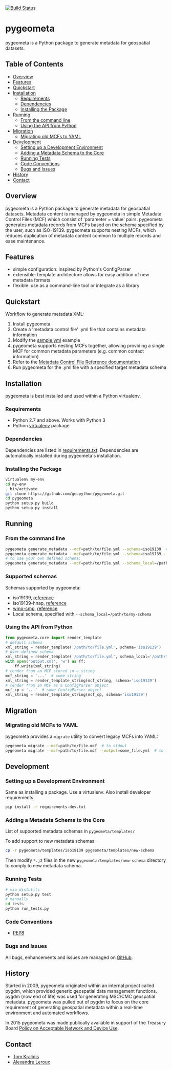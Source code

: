 [![Build Status](https://travis-ci.org/geopython/pygeometa.png)](https://travis-ci.org/geopython/pygeometa)

# pygeometa

pygeometa is a Python package to generate metadata for geospatial datasets.

## Table of Contents
* [Overview](#overview)
* [Features](#features)
* [Quickstart](#quickstart)
* [Installation](#installation)
  * [Requirements](#requirements)
  * [Dependencies](#dependencies)
  * [Installing the Package](#installing-the-package)
* [Running](#running)
  * [From the command line](#from-the-command-line)
  * [Using the API from Python](#using-the-api-from-python)
* [Migration](#migration)
  * [Migrating old MCFs to YAML](#migrating-old-mcfs-to-yaml)
* [Development](#development)
  * [Setting up a Development Environment](#setting-up-a-development-environment)
  * [Adding a Metadata Schema to the Core](#adding-a-metadata-schema-to-the-core)
  * [Running Tests](#running-tests)
  * [Code Conventions](#code-conventions)
  * [Bugs and Issues](#bugs-and-issues)
* [History](#history)
* [Contact](#contact)


## Overview

pygeometa is a Python package to generate metadata for geospatial datasets. Metadata content is managed by pygeometa in simple Metadata Control Files (MCF) which consist of 'parameter = value' pairs. pygeometa generates metadata records from MCFs based on the schema specified by the user, such as ISO-19139. pygeometa supports nesting MCFs, which reduces duplication of metadata content common to multiple records and ease maintenance.

## Features

* simple configuration: inspired by Python's ConfigParser
* extensible: template architecture allows for easy addition of new metadata formats
* flexible: use as a command-line tool or integrate as a library

## Quickstart

Workflow to generate metadata XML:

1. Install pygeometa
2. Create a 'metadata control file' .yml file that contains metadata information 
  1. Modify the [sample.yml](https://github.com/geopython/pygeometa/blob/master/sample.yml) example
  2. pygeometa supports nesting MCFs together, allowing providing a single MCF for common metadata parameters (e.g. common contact information)
  3. Refer to the [Metadata Control File Reference documentation](https://github.com/geopython/pygeometa/blob/master/doc/MCF_Reference.md) 
3. Run pygeometa for the .yml file with a specified target metadata schema



## Installation

pygeometa is best installed and used within a Python virtualenv.

### Requirements

* Python 2.7 and above.  Works with Python 3
* Python [virtualenv](https://virtualenv.pypa.io/) package

### Dependencies

Dependencies are listed in [requirements.txt](requirements.txt). Dependencies are automatically installed during pygeometa's installation.

### Installing the Package

```bash
virtualenv my-env
cd my-env
. bin/activate
git clone https://github.com/geopython/pygeometa.git
cd pygeometa
python setup.py build
python setup.py install
```

## Running

### From the command line

```bash
pygeometa generate_metadata --mcf=path/to/file.yml --schema=iso19139  # to stdout
pygeometa generate_metadata --mcf=path/to/file.yml --schema=iso19139 --output=some_file.xml  # to file
# to use your own defined schema:
pygeometa generate_metadata --mcf=path/to/file.yml --schema_local=/path/to/my-schema --output=some_file.xml  # to file
```

### Supported schemas
Schemas supported by pygeometa:
* iso19139, [reference](http://www.iso.org/iso/catalogue_detail.htm?csnumber=32557)
* iso19139-hnap, [reference](http://www.gcpedia.gc.ca/wiki/Federal_Geospatial_Platform/Policies_and_Standards/Catalogue/Release/Appendix_B_Guidelines_and_Best_Practices/Guide_to_Harmonized_ISO_19115:2003_NAP)
* [wmo-cmp](docs/wmo-cmp.md), [reference](http://wis.wmo.int/2013/metadata/version_1-3-0/WMO_Core_Metadata_Profile_v1.3_Part_1.pdf) 
* Local schema, specified with ```--schema_local=/path/to/my-schema```

### Using the API from Python

```python
from pygeometa.core import render_template
# default schema
xml_string = render_template('/path/to/file.yml', schema='iso19139')
# user-defined schema
xml_string = render_template('/path/to/file.yml', schema_local='/path/to/new-schema')
with open('output.xml', 'w') as ff:
    ff.write(xml_string)
# render from an MCF stored in a string
mcf_string = '...'  # some string
xml_string = render_template_string(mcf_string, schema='iso19139')
# render from an MCF as a ConfigParser object
mcf_cp = '...'  # some ConfigParser object
xml_string = render_template_string(mcf_cp, schema='iso19139')
```

## Migration

### Migrating old MCFs to YAML

pygeometa provides a `migrate` utility to convert legacy MCFs into YAML:

```bash
pygeometa migrate --mcf=path/to/file.mcf  # to stdout
pygeometa migrate --mcf=path/to/file.mcf --output=some_file.yml  # to file
```

## Development

### Setting up a Development Environment

Same as installing a package.  Use a virtualenv.  Also install developer requirements:

```bash
pip install -r requirements-dev.txt
```

### Adding a Metadata Schema to the Core

List of supported metadata schemas in `pygeometa/templates/`

To add support to new metadata schemas:
```bash
cp -r pygeometa/templates/iso19139 pygeometa/templates/new-schema
```
Then modify `*.j2` files in the new `pygeometa/templates/new-schema` directory to comply to new metadata schema.

### Running Tests

```bash
# via distutils
python setup.py test
# manually
cd tests
python run_tests.py
```

### Code Conventions

* [PEP8](https://www.python.org/dev/peps/pep-0008)

### Bugs and Issues

All bugs, enhancements and issues are managed on [GitHub](https://github.com/geopython/pygeometa/issues).

## History

Started in 2009, pygeometa originated within an internal project called pygdm, which provided generic geospatial data management functions.  pygdm (now end of life) was used for generating MSC/CMC geospatial metadata.  pygeometa was pulled out of pygdm to focus on the core requirement of generating geospatial metadata within a real-time environment and automated workflows.

In 2015 pygeometa was made publically available in support of the Treasury Board [Policy on Acceptable Network and Device Use](http://www.tbs-sct.gc.ca/pol/doc-eng.aspx?id=27122).

## Contact

* [Tom Kralidis](http://geds20-sage20.ssc-spc.gc.ca/en/GEDS20/?pgid=015&dn=CN%3Dtom.kralidis%40canada.ca%2COU%3DDAT-GES%2COU%3DMON-STR%2COU%3DMON-DIR%2COU%3DMSCB-DGSMC%2COU%3DDMO-CSM%2COU%3DEC-EC%2CO%3Dgc%2CC%3Dca)
* [Alexandre Leroux](http://geds20-sage20.ssc-spc.gc.ca/en/GEDS20/?pgid=015&dn=CN%3Dalexandre.leroux%40canada.ca%2COU%3DDPS-DPS%2COU%3DCAN-OPE%2COU%3DCAN-CEN%2COU%3DMSCB-DGSMC%2COU%3DDMO-CSM%2COU%3DEC-EC%2CO%3Dgc%2CC%3Dca)
